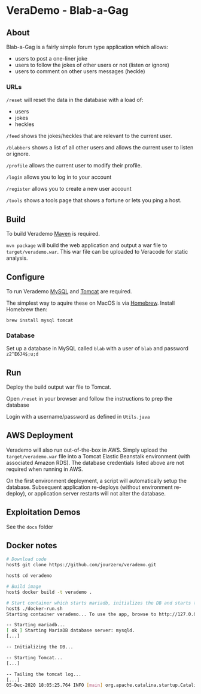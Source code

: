 # VeraDemo - Blab-a-Gag

## About

Blab-a-Gag is a fairly simple forum type application which allows:

-   users to post a one-liner joke
-   users to follow the jokes of other users or not (listen or ignore)
-   users to comment on other users messages (heckle)

### URLs

`/reset` will reset the data in the database with a load of:

-   users
-   jokes
-   heckles

`/feed` shows the jokes/heckles that are relevant to the current user.

`/blabbers` shows a list of all other users and allows the current user to listen or ignore.

`/profile` allows the current user to modify their profile.

`/login` allows you to log in to your account

`/register` allows you to create a new user account

`/tools` shows a tools page that shows a fortune or lets you ping a host.

## Build

To build Verademo [Maven](https://maven.apache.org) is required.

`mvn package` will build the web application and output a war file to `target/verademo.war`. This war file can be uploaded to Veracode for static analysis.

## Configure

To run Verademo [MySQL](https://www.mysql.com/) and [Tomcat](https://tomcat.apache.org/) are required.

The simplest way to aquire these on MacOS is via [Homebrew](http://brew.sh/). Install Homebrew then:

    brew install mysql tomcat

### Database

Set up a database in MySQL called `blab` with a user of `blab` and password `z2^E6J4$;u;d`

## Run

Deploy the build output war file to Tomcat.

Open `/reset` in your browser and follow the instructions to prep the database

Login with a username/password as defined in `Utils.java`

## AWS Deployment

Verademo will also run out-of-the-box in AWS. Simply upload the `target/verademo.war` file into a Tomcat Elastic Beanstalk environment (with associated Amazon RDS). The database credentials listed above are not required when running in AWS.

On the first environment deployment, a script will automatically setup the database. Subsequent application re-deploys (without environment re-deploy), or application server restarts will not alter the database.

## Exploitation Demos

See the `docs` folder

## Docker notes

```bash
# Download code
host$ git clone https://github.com/jourzero/verademo.git

host$ cd verademo

# Build image
host$ docker build -t verademo .

# Start container which starts mariadb, initializes the DB and starts tomcat
host$ ./docker-run.sh
Starting container verademo... To use the app, browse to http://127.0.0.1:4080/verademo

-- Starting mariadb...
[ ok ] Starting MariaDB database server: mysqld.
[...]

-- Initializing the DB...

-- Starting Tomcat...
[...]

-- Tailing the tomcat log...
[...]
05-Dec-2020 18:05:25.764 INFO [main] org.apache.catalina.startup.Catalina.start Server startup in [7249] milliseconds
```
